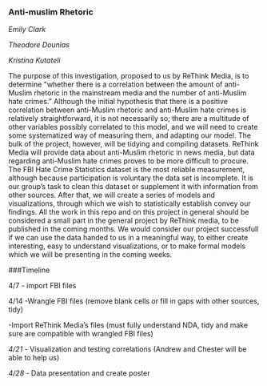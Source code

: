 ### Anti-muslim Rhetoric

_Emily Clark_
  
_Theodore Dounias_
  
_Kristina Kutateli_

The purpose of this investigation, proposed to us by ReThink Media, is to determine "whether there is a correlation between the amount of anti-Muslim rhetoric in the mainstream media and the number of anti-Muslim hate crimes.” Although the initial hypothesis that there is a positive correlation between anti-Muslim rhetoric and anti-Muslim hate crimes is relatively straightforward, it is not necessarily so; there are a multitude of other variables possibly correlated to this model, and we will need to create some systematized way of measuring them, and adapting our model. The bulk of the project, however, will be tidying and compiling datasets. ReThink Media will provide data about anti-Muslim rhetoric in news media, but data regarding anti-Muslim hate crimes proves to be more difficult to procure. The FBI Hate Crime Statistics dataset is the most reliable measurement, although because participation is voluntary the data set is incomplete. It is our group’s task to clean this dataset or supplement it with information from other sources. After that, we will create a series of models and visualizations, through which we wish to statistically establish convey our findings. All the work in this repo and on this project in general should be considered a small part in the general project by ReThink media, to be published in the coming months. We would consider our project successfull if we can use the data handed to us in a meaningful way, to either create interesting, easy to understand visualizations, or to make formal models which we will be presenting in the coming weeks. 

###Timeline 
 
4/7 - import FBI files
 
4/14 -Wrangle FBI files (remove blank cells or fill in gaps with other sources, tidy)
 
-Import ReThink Media’s files (must fully understand NDA, tidy and make sure are compatible with wrangled FBI files)
 
*4/21* - Visualization and testing correlations (Andrew and Chester will be able to help us)
 
*4/28* - Data presentation and create poster 
